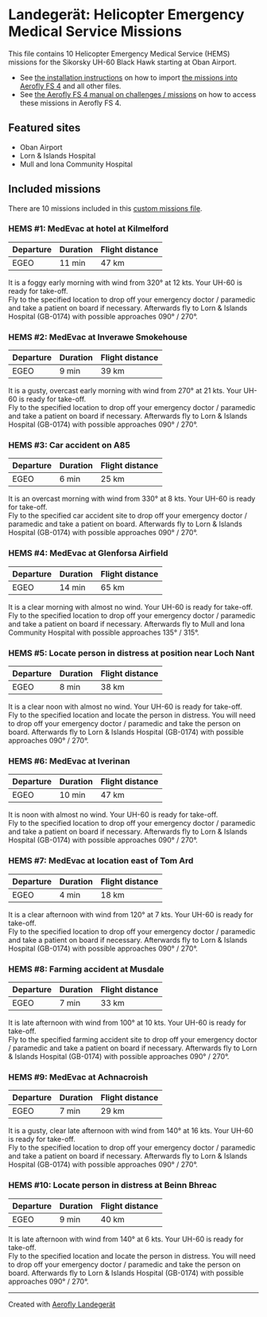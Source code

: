 # Landegerät: Helicopter Emergency Medical Service Missions

This file contains 10 Helicopter Emergency Medical Service (HEMS) missions for the Sikorsky UH-60 Black Hawk starting at Oban Airport.

- See [the installation instructions](https://fboes.github.io/aerofly-missions/docs/generic-installation.html) on how to import [the missions into Aerofly FS 4](missions/custom_missions_user.tmc) and all other files.
- See [the Aerofly FS 4 manual on challenges / missions](https://www.aerofly.com/tutorials/missions/) on how to access these missions in Aerofly FS 4.

## Featured sites

- Oban Airport
- Lorn & Islands Hospital
- Mull and Iona Community Hospital

## Included missions

There are 10 missions included in this [custom missions file](missions/custom_missions_user.tmc).

### HEMS #1: MedEvac at hotel at Kilmelford

| Departure | Duration | Flight distance |
| --------- | -------- | --------------- |
| EGEO      | 11 min   | 47 km           |

It is a foggy early morning with wind from 320° at 12 kts. Your UH-60 is ready for take-off.  
Fly to the specified location to drop off your emergency doctor / paramedic and take a patient on board if necessary. Afterwards fly to Lorn & Islands Hospital (GB-0174) with possible approaches 090° / 270°.

### HEMS #2: MedEvac at Inverawe Smokehouse

| Departure | Duration | Flight distance |
| --------- | -------- | --------------- |
| EGEO      | 9 min    | 39 km           |

It is a gusty, overcast early morning with wind from 270° at 21 kts. Your UH-60 is ready for take-off.  
Fly to the specified location to drop off your emergency doctor / paramedic and take a patient on board if necessary. Afterwards fly to Lorn & Islands Hospital (GB-0174) with possible approaches 090° / 270°.

### HEMS #3: Car accident on A85

| Departure | Duration | Flight distance |
| --------- | -------- | --------------- |
| EGEO      | 6 min    | 25 km           |

It is an overcast morning with wind from 330° at 8 kts. Your UH-60 is ready for take-off.  
Fly to the specified car accident site to drop off your emergency doctor / paramedic and take a patient on board. Afterwards fly to Lorn & Islands Hospital (GB-0174) with possible approaches 090° / 270°.

### HEMS #4: MedEvac at Glenforsa Airfield

| Departure | Duration | Flight distance |
| --------- | -------- | --------------- |
| EGEO      | 14 min   | 65 km           |

It is a clear morning with almost no wind. Your UH-60 is ready for take-off.  
Fly to the specified location to drop off your emergency doctor / paramedic and take a patient on board if necessary. Afterwards fly to Mull and Iona Community Hospital with possible approaches 135° / 315°.

### HEMS #5: Locate person in distress at position near Loch Nant

| Departure | Duration | Flight distance |
| --------- | -------- | --------------- |
| EGEO      | 8 min    | 38 km           |

It is a clear noon with almost no wind. Your UH-60 is ready for take-off.  
Fly to the specified location and locate the person in distress. You will need to drop off your emergency doctor / paramedic and take the person on board. Afterwards fly to Lorn & Islands Hospital (GB-0174) with possible approaches 090° / 270°.

### HEMS #6: MedEvac at Iverinan

| Departure | Duration | Flight distance |
| --------- | -------- | --------------- |
| EGEO      | 10 min   | 47 km           |

It is noon with almost no wind. Your UH-60 is ready for take-off.  
Fly to the specified location to drop off your emergency doctor / paramedic and take a patient on board if necessary. Afterwards fly to Lorn & Islands Hospital (GB-0174) with possible approaches 090° / 270°.

### HEMS #7: MedEvac at location east of Tom Ard

| Departure | Duration | Flight distance |
| --------- | -------- | --------------- |
| EGEO      | 4 min    | 18 km           |

It is a clear afternoon with wind from 120° at 7 kts. Your UH-60 is ready for take-off.  
Fly to the specified location to drop off your emergency doctor / paramedic and take a patient on board if necessary. Afterwards fly to Lorn & Islands Hospital (GB-0174) with possible approaches 090° / 270°.

### HEMS #8: Farming accident at Musdale

| Departure | Duration | Flight distance |
| --------- | -------- | --------------- |
| EGEO      | 7 min    | 33 km           |

It is late afternoon with wind from 100° at 10 kts. Your UH-60 is ready for take-off.  
Fly to the specified farming accident site to drop off your emergency doctor / paramedic and take a patient on board if necessary. Afterwards fly to Lorn & Islands Hospital (GB-0174) with possible approaches 090° / 270°.

### HEMS #9: MedEvac at Achnacroish

| Departure | Duration | Flight distance |
| --------- | -------- | --------------- |
| EGEO      | 7 min    | 29 km           |

It is a gusty, clear late afternoon with wind from 140° at 16 kts. Your UH-60 is ready for take-off.  
Fly to the specified location to drop off your emergency doctor / paramedic and take a patient on board if necessary. Afterwards fly to Lorn & Islands Hospital (GB-0174) with possible approaches 090° / 270°.

### HEMS #10: Locate person in distress at Beinn Bhreac

| Departure | Duration | Flight distance |
| --------- | -------- | --------------- |
| EGEO      | 9 min    | 40 km           |

It is late afternoon with wind from 140° at 6 kts. Your UH-60 is ready for take-off.  
Fly to the specified location and locate the person in distress. You will need to drop off your emergency doctor / paramedic and take the person on board. Afterwards fly to Lorn & Islands Hospital (GB-0174) with possible approaches 090° / 270°.

---

Created with [Aerofly Landegerät](https://github.com/fboes/aerofly-patterns)
